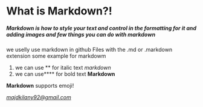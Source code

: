 # What is Markdown?!

##### Markdown is how to style your text and control in the formatting for it and adding images and few things you can do with markdown
we uselly use markdown in github
Files with the .md or .markdown extension
some example for markdowm
1. we can use ** for italic text *markdown*
2. we can use**** for bold text **Markdown**

**Markdown** supports emoji!

*majdkilany92@gmail.com*
